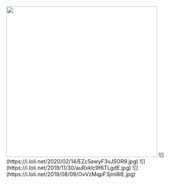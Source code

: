 <img src="https://i.loli.net/2021/08/03/syPKTSz97vb2W1l.jpg" width="400">
![](https://i.loli.net/2020/02/14/EZc5awyF3vJSOR9.jpg)
![](https://i.loli.net/2019/11/30/auRxklc9f6TLgdE.jpg)
![](https://i.loli.net/2019/08/09/OvVzMqpF3jmI8lE.jpg)
